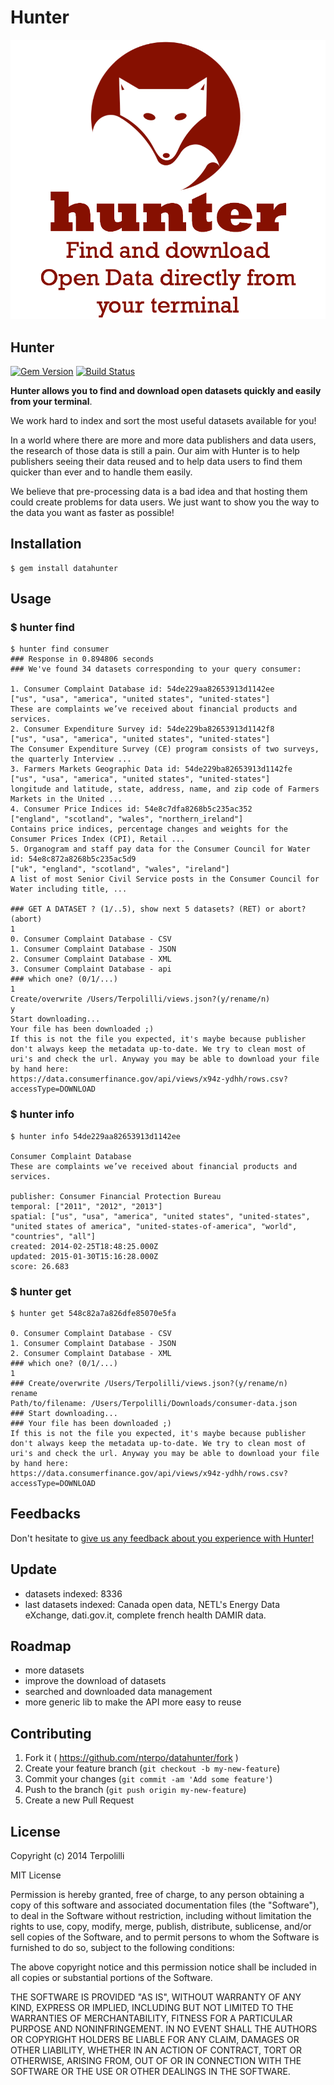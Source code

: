 # Hunter

![screenshot](./logo.png)

## Hunter 

[![Gem Version](https://badge.fury.io/rb/datahunter.svg)](http://badge.fury.io/rb/datahunter) [![Build Status](https://travis-ci.org/NTerpo/datahunter.svg?branch=master)](https://travis-ci.org/NTerpo/datahunter)

**Hunter allows you to find and download open datasets quickly and easily from your terminal**.

We work hard to index and sort the most useful datasets available for you!

In a world where there are more and more data publishers and data users, the research of those data is still a pain.
Our aim with Hunter is to help publishers seeing their data reused and to help data users to find them quicker than ever and to handle them easily.

We believe that pre-processing data is a bad idea and that hosting them could create problems for data users. We just want to show you the way to the data you want as faster as possible!


## Installation

    $ gem install datahunter

## Usage

### $ hunter find

    $ hunter find consumer
    ### Response in 0.894806 seconds
    ### We've found 34 datasets corresponding to your query consumer:
    
    1. Consumer Complaint Database id: 54de229aa82653913d1142ee
    ["us", "usa", "america", "united states", "united-states"]
    These are complaints we’ve received about financial products and services.
    2. Consumer Expenditure Survey id: 54de229ba82653913d1142f8
    ["us", "usa", "america", "united states", "united-states"]
    The Consumer Expenditure Survey (CE) program consists of two surveys, the quarterly Interview ...
    3. Farmers Markets Geographic Data id: 54de229ba82653913d1142fe
    ["us", "usa", "america", "united states", "united-states"]
    longitude and latitude, state, address, name, and zip code of Farmers Markets in the United ...
    4. Consumer Price Indices id: 54e8c7dfa8268b5c235ac352
    ["england", "scotland", "wales", "northern_ireland"]
    Contains price indices, percentage changes and weights for the Consumer Prices Index (CPI), Retail ...
    5. Organogram and staff pay data for the Consumer Council for Water id: 54e8c872a8268b5c235ac5d9
    ["uk", "england", "scotland", "wales", "ireland"]
    A list of most Senior Civil Service posts in the Consumer Council for Water including title, ...
    
    ### GET A DATASET ? (1/..5), show next 5 datasets? (RET) or abort? (abort)
    1
    0. Consumer Complaint Database - CSV
    1. Consumer Complaint Database - JSON
    2. Consumer Complaint Database - XML
    3. Consumer Complaint Database - api
    ### which one? (0/1/...)
    1
    Create/overwrite /Users/Terpolilli/views.json?(y/rename/n)
    y
    Start downloading...
    Your file has been downloaded ;)
    If this is not the file you expected, it's maybe because publisher don't always keep the metadata up-to-date. We try to clean most of uri's and check the url. Anyway you may be able to download your file by hand here:
    https://data.consumerfinance.gov/api/views/x94z-ydhh/rows.csv?accessType=DOWNLOAD

### $ hunter info

    $ hunter info 54de229aa82653913d1142ee

    Consumer Complaint Database
    These are complaints we’ve received about financial products and services.
    
    publisher: Consumer Financial Protection Bureau
    temporal: ["2011", "2012", "2013"]
    spatial: ["us", "usa", "america", "united states", "united-states", "united states of america", "united-states-of-america", "world", "countries", "all"]
    created: 2014-02-25T18:48:25.000Z
    updated: 2015-01-30T15:16:28.000Z
    score: 26.683

### $ hunter get 

    $ hunter get 548c82a7a826dfe85070e5fa
    
    0. Consumer Complaint Database - CSV
    1. Consumer Complaint Database - JSON
    2. Consumer Complaint Database - XML
    ### which one? (0/1/...)
    1
    ### Create/overwrite /Users/Terpolilli/views.json?(y/rename/n)
    rename
    Path/to/filename: /Users/Terpolilli/Downloads/consumer-data.json
    ### Start downloading...
    ### Your file has been downloaded ;)
    If this is not the file you expected, it's maybe because publisher don't always keep the metadata up-to-date. We try to clean most of uri's and check the url. Anyway you may be able to download your file by hand here:
    https://data.consumerfinance.gov/api/views/x94z-ydhh/rows.csv?accessType=DOWNLOAD

## Feedbacks
Don't hesitate to [give us any feedback about you experience with Hunter!](https://docs.google.com/forms/d/1yNzZjCCXvWHQCbWz4sx-nui3LafeeLcT7FF9T-vbKvw/viewform?usp=send_form)

## Update

* datasets indexed: 8336
* last datasets indexed: Canada open data, NETL's Energy Data eXchange, dati.gov.it, complete french health DAMIR data.

## Roadmap

* more datasets
* improve the download of datasets
* searched and downloaded data management
* more generic lib to make the API more easy to reuse

## Contributing

1. Fork it ( https://github.com/nterpo/datahunter/fork )
2. Create your feature branch (`git checkout -b my-new-feature`)
3. Commit your changes (`git commit -am 'Add some feature'`)
4. Push to the branch (`git push origin my-new-feature`)
5. Create a new Pull Request

## License

Copyright (c) 2014 Terpolilli

MIT License

Permission is hereby granted, free of charge, to any person obtaining
a copy of this software and associated documentation files (the
"Software"), to deal in the Software without restriction, including
without limitation the rights to use, copy, modify, merge, publish,
distribute, sublicense, and/or sell copies of the Software, and to
permit persons to whom the Software is furnished to do so, subject to
the following conditions:

The above copyright notice and this permission notice shall be
included in all copies or substantial portions of the Software.

THE SOFTWARE IS PROVIDED "AS IS", WITHOUT WARRANTY OF ANY KIND,
EXPRESS OR IMPLIED, INCLUDING BUT NOT LIMITED TO THE WARRANTIES OF
MERCHANTABILITY, FITNESS FOR A PARTICULAR PURPOSE AND
NONINFRINGEMENT. IN NO EVENT SHALL THE AUTHORS OR COPYRIGHT HOLDERS BE
LIABLE FOR ANY CLAIM, DAMAGES OR OTHER LIABILITY, WHETHER IN AN ACTION
OF CONTRACT, TORT OR OTHERWISE, ARISING FROM, OUT OF OR IN CONNECTION
WITH THE SOFTWARE OR THE USE OR OTHER DEALINGS IN THE SOFTWARE.
